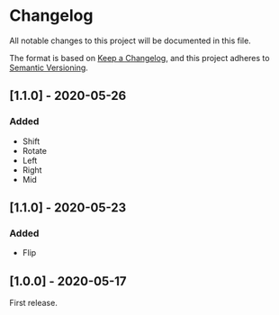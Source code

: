 # Changelog
All notable changes to this project will be documented in this file.

The format is based on [Keep a Changelog](https://keepachangelog.com/en/1.0.0/),
and this project adheres to [Semantic Versioning](https://semver.org/spec/v2.0.0.html).

## [1.1.0] - 2020-05-26
### Added
- Shift
- Rotate
- Left
- Right
- Mid

## [1.1.0] - 2020-05-23
### Added
- Flip

## [1.0.0] - 2020-05-17

First release.
